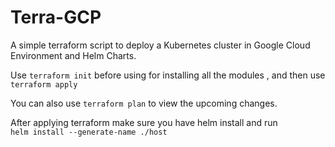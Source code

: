 # Terra-GCP

A simple terraform script to deploy a Kubernetes cluster in Google Cloud Environment and Helm Charts.

Use ```terraform init``` before using for installing all the modules , and then use ```terraform apply``` 

You can also use ```terraform plan``` to view the upcoming changes.

After applying terraform make sure you have helm install and run   
```helm install --generate-name ./host```
